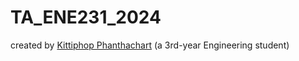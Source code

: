 # TA_ENE231_2024
created by [Kittiphop Phanthachart](https://bento.me/mac-kittiphop) (a 3rd-year Engineering student)



